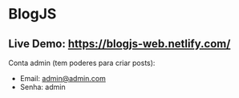 # BlogJS

## Live Demo: https://blogjs-web.netlify.com/

Conta admin (tem poderes para criar posts):
- Email: admin@admin.com
- Senha: admin
